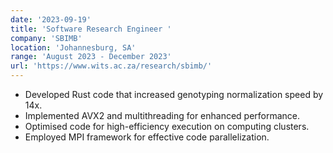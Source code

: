 ```yaml
---
date: '2023-09-19'
title: 'Software Research Engineer '
company: 'SBIMB'
location: 'Johannesburg, SA'
range: 'August 2023 - December 2023'
url: 'https://www.wits.ac.za/research/sbimb/'
---
```


- Developed Rust code that increased genotyping normalization speed by 14x.
- Implemented AVX2 and multithreading for enhanced performance.
- Optimised code for high-efficiency execution on computing clusters.
- Employed MPI framework for effective code parallelization.
